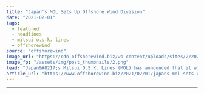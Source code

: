 ```yaml
---
title: "Japan’s MOL Sets Up Offshore Wind Division"
date: "2021-02-01"
tags: 
  - featured
  - headlines
  - mitsui o.s.k. lines
  - offshorewind
source: "offshorewind"
image_url: "https://cdn.offshorewind.biz/wp-content/uploads/sites/2/2021/02/01134008/Vard_SOV-Taiwan.png"
image_fp: "/assets/img/post_thumbnails/2.png"
lead: "Japan&#8217;s Mitsui O.S.K. Lines (MOL) has announced that it will restructure the organisation as"
article_url: "https://www.offshorewind.biz/2021/02/01/japans-mol-sets-up-offshore-wind-division/"
---
```


---
